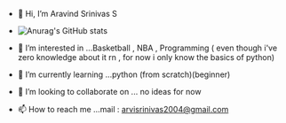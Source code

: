 - 👋 Hi, I’m Aravind Srinivas S
-  ![Anurag's GitHub stats](https://github-readme-stats.vercel.app/api?username=aravind-2707&show_icons=true&theme=radical)

- 👀 I’m interested in ...Basketball , NBA , Programming ( even though i've zero knowledge about it rn , for now i only know the basics of python)
- 🌱 I’m currently learning ...python (from scratch)(beginner)
- 💞️ I’m looking to collaborate on ... no ideas for now 
- 📫 How to reach me ...mail : arvisrinivas2004@gmail.com

<!---
aravind-2707/aravind-2707 is a ✨ special ✨ repository because its `README.md` (this file) appears on your GitHub profile.
You can click the Preview link to take a look at your changes.
--->
